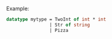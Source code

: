 Example:

```sml
datatype mytype = TwoInt of int * int
                | Str of string
                | Pizza
```
